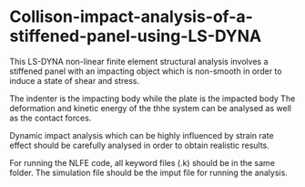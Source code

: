 # Collison-impact-analysis-of-a-stiffened-panel-using-LS-DYNA
This LS-DYNA non-linear finite element structural analysis involves a stiffened panel with an impacting object which is non-smooth in order to induce a state of shear and stress.

The indenter is the impacting body while the plate is the impacted body 
The deformation and kinetic energy of the thhe system can be analysed as well as the contact forces.

Dynamic impact analysis which can be highly influenced by strain rate effect should be carefully analysed in order to obtain realistic results.

For running the NLFE code, all keyword files (.k) should be in the same folder.
The simulation file should be the imput file for running the analysis.
